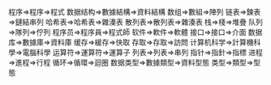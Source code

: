 程序=>程序=>程式
数据结构=>數據結構=>資料結構
数组=>數組=>陣列
链表=>鍊表=>鏈結串列
哈希表=>哈希表=>雜湊表
散列表=>散列表=>雜湊表
栈=>棧=>堆疊
队列=>隊列=>佇列
程序员=>程序員=>程式師
软件=>軟件=>軟體
接口=>接口=>介面
数据库=>數據庫=>資料庫
缓存=>緩存=>快取
存取=>存取=>訪問
计算机科学=>計算機科學=>電腦科學
运算符=>運算符=>運算子
列表=>列表=>串列
指针=>指針=>指標
进程=>進程=>行程
循环=>循環=>迴圈
数据类型=>數據類型=>資料型態
类型=>類型=>型態
